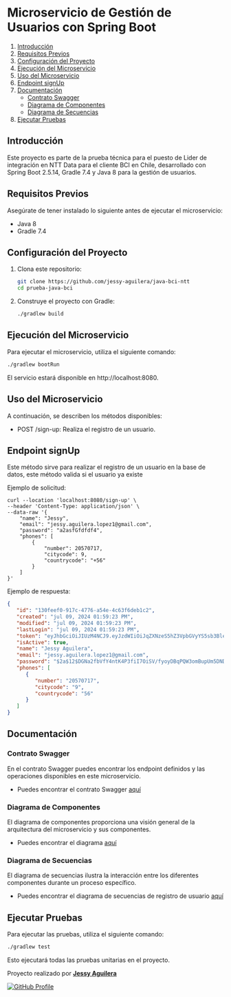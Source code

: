 # Microservicio de Gestión de Usuarios con Spring Boot

1. [Introducción](#introducción)
2. [Requisitos Previos](#requisitos-previos)
3. [Configuración del Proyecto](#configuración-del-proyecto)
4. [Ejecución del Microservicio](#ejecución-del-microservicio)
5. [Uso del Microservicio](#uso-del-microservicio)
6. [Endpoint signUp](#endpoint-signup)
8. [Documentación](#documentación)
    - [Contrato Swagger](#contrato-swagger)
    - [Diagrama de Componentes](#diagrama-de-componentes)
    - [Diagrama de Secuencias](#diagrama-de-secuencias)
9. [Ejecutar Pruebas](#ejecutar-pruebas)

## Introducción

Este proyecto es parte de la prueba técnica para el puesto de Lider de integración en NTT Data para el cliente BCI en Chile, desarrollado con Spring Boot 2.5.14, Gradle 7.4 y Java 8 para la gestión de usuarios.

## Requisitos Previos

Asegúrate de tener instalado lo siguiente antes de ejecutar el microservicio:

- Java 8
- Gradle 7.4

## Configuración del Proyecto

1. Clona este repositorio:

    ```bash
    git clone https://github.com/jessy-aguilera/java-bci-ntt
    cd prueba-java-bci
    ```

2. Construye el proyecto con Gradle:

    ```bash
    ./gradlew build
    ```

## Ejecución del Microservicio

Para ejecutar el microservicio, utiliza el siguiente comando:

```bash
./gradlew bootRun
```
El servicio estará disponible en http://localhost:8080.

## Uso del Microservicio
A continuación, se describen los métodos disponibles:

- POST /sign-up: Realiza el registro de un usuario.

## Endpoint signUp
Este método sirve para realizar el registro de un usuario en la base de datos, este método valida si el usuario ya existe

Ejemplo de solicitud:

```shell
curl --location 'localhost:8080/sign-up' \
--header 'Content-Type: application/json' \
--data-raw '{
    "name": "Jessy",
    "email": "jessy.aguilera.lopez1@gmail.com",
    "password": "a2asfGfdfdf4",
    "phones": [
        {
            "number": 20570717,
            "citycode": 9,
            "countrycode": "+56"
        }
    ]
}'
```

Ejemplo de respuesta:
```json
{
   "id": "130feef0-917c-4776-a54e-4c63f6deb1c2",
   "created": "jul 09, 2024 01:59:23 PM",
   "modified": "jul 09, 2024 01:59:23 PM",
   "lastLogin": "jul 09, 2024 01:59:23 PM",
   "token": "eyJhbGciOiJIUzM4NCJ9.eyJzdWIiOiJqZXNzeS5hZ3VpbGVyYS5sb3BlejFAZ21haWwuY29tIiwiZXhwIjoxNzIwNjE5OTYzfQ.ZoiCdLpOdNqbHClLFttIe0QVDFpcd5cKsnf0sOGS-fW1MmYn4hj2KLQ9xNZ3kQY-",
   "isActive": true,
   "name": "Jessy Aguilera",
   "email": "jessy.aguilera.lopez1@gmail.com",
   "password": "$2a$12$DGNa2fbVfY4ntK4P3fiI7OiSV/fyoyDBqPQW3omBupUm5DNDs/Jty",
   "phones": [
      {
         "number": "20570717",
         "citycode": "9",
         "countrycode": "56"
      }
   ]
}
```

## Documentación
### Contrato Swagger
En el contrato Swagger puedes encontrar los endpoint definidos y las operaciones disponibles en este microservicio. 
- Puedes encontrar el contrato Swagger [aquí](https://github.com/jessy-aguilera/java-bci-ntt/blob/master/docs/swagger.yml) 

### Diagrama de Componentes
El diagrama de componentes proporciona una visión general de la arquitectura del microservicio y sus componentes. 
- Puedes encontrar el diagrama [aquí](https://github.com/jessy-aguilera/java-bci-ntt/blob/master/docs/diagrama-componentes.png)

### Diagrama de Secuencias
El diagrama de secuencias ilustra la interacción entre los diferentes componentes durante un proceso específico.
- Puedes encontrar el diagrama de secuencias de registro de usuario [aquí](https://github.com/jessy-aguilera/java-bci-ntt/blob/master/docs/diagrama-secuencia-registro.png)

## Ejecutar Pruebas
Para ejecutar las pruebas, utiliza el siguiente comando:

```bash
./gradlew test
```
Esto ejecutará todas las pruebas unitarias en el proyecto.

Proyecto realizado por [<u>__Jessy Aguilera__</u>](https://www.linkedin.com/in/jessyaguilera/)

[![GitHub Profile](https://img.shields.io/badge/GitHub-jessy-green?style=flat&logo=github)](https://github.com/jessy-aguilera)